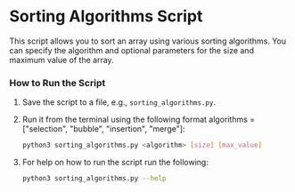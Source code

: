 # Sorting Algorithms Script

This script allows you to sort an array using various sorting algorithms. You can specify the algorithm and optional parameters for the size and maximum value of the array.

### How to Run the Script

1. Save the script to a file, e.g., `sorting_algorithms.py`.
2. Run it from the terminal using the following format algorithms = ["selection", "bubble", "insertion", "merge"]:

   ```bash
   python3 sorting_algorithms.py <algorithm> [size] [max_value]

3. For help on how to run the script run the following:

   ```bash
   python3 sorting_algorithms.py --help

